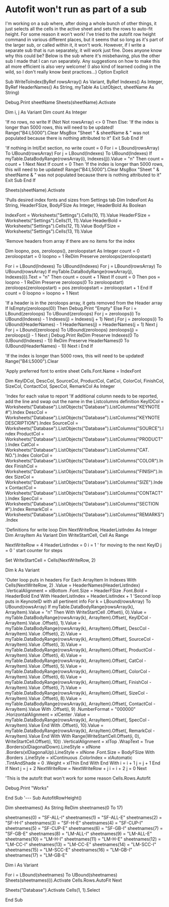 
# Autofit won't run as part of a sub

I'm working on a sub where, after doing a whole bunch of other things, it just selects all the cells in the active sheet and sets the rows to auto-fit height. For some reason it won't work! I've tried to the autofit row height command in various different places, but it seems that so long as it's part of the larger sub, or called within it, it won't work. However, if I write a separate sub that is run separately, it will work just fine. Does anyone know why this could be?
Below is the sub where it's misbehaving, plus the other sub I made that I can run separately. Any suggestions on how to make this all more efficient is also very welcome! (I also kind of learned coding in the wild, so I don't really know best practices...)
Option Explicit

Sub WriteToIndex(ByRef rowsArray() As Variant, ByRef Indexes() As Integer, ByRef HeaderNames() As String, myTable As ListObject, sheetName As String)

Debug.Print sheetName
Sheets(sheetName).Activate

Dim i, j As Variant
Dim count As Integer


'If no rows, no write
If (Not Not rowsArray) <> 0 Then
Else:
    'If the index is longer than 5000 rows, this will need to be updated!
    Range("B4:L5000").Clear
    MsgBox "Sheet " & sheetName & " was not populated because there is nothing attributed to it"
    Exit Sub
End If

'If nothing in Int/Ext section, no write
count = 0
For i = LBound(rowsArray) To UBound(rowsArray)
    For j = LBound(Indexes) To UBound(Indexes)
        If myTable.DataBodyRange(rowsArray(i), Indexes(j)).Value = "n" Then count = count + 1
    Next
Next
If count = 0 Then
    'If the index is longer than 5000 rows, this will need to be updated!
    Range("B4:L5000").Clear
    MsgBox "Sheet " & sheetName & " was not populated because there is nothing attributed to it"
    Exit Sub
End If
        
Sheets(sheetName).Activate

'Pulls desired index fonts and sizes from Settings tab
Dim IndexFont As String, HeaderFSize, BodyFSize As Integer, HeaderBold As Boolean

IndexFont = Worksheets("Settings").Cells(10, 11).Value
HeaderFSize = Worksheets("Settings").Cells(11, 11).Value
HeaderBold = Worksheets("Settings").Cells(12, 11).Value
BodyFSize = Worksheets("Settings").Cells(13, 11).Value

'Remove headers from array if there are no items for the index

Dim loopno, pos, zeroloops(), zeroloopstart As Integer
count = 0
zeroloopstart = 0
loopno = 1
ReDim Preserve zeroloops(zeroloopstart)


For i = LBound(Indexes) To UBound(Indexes)
    For j = LBound(rowsArray) To UBound(rowsArray)
        If myTable.DataBodyRange(rowsArray(j), Indexes(i)).Text = "n" Then count = count + 1
    Next
    If count = 0 Then
        pos = loopno - 1
        ReDim Preserve zeroloops(0 To zeroloopstart)
        zeroloops(zeroloopstart) = pos
        zeroloopstart = zeroloopstart + 1
    End If
    count = 0
    loopno = loopno + 1
Next



'If a header is in the zeroloops array, it gets removed from the Header array
If IsEmpty(zeroloops(0)) Then
    Debug.Print "Empty"
Else
    For i = LBound(zeroloops) To UBound(zeroloops)
        For j = zeroloops(i) To UBound(Indexes) - 1
            Indexes(j) = Indexes(j + 1)
        Next j
        For j = zeroloops(i) To UBound(HeaderNames) - 1
            HeaderNames(j) = HeaderNames(j + 1)
        Next j
        For j = LBound(zeroloops) To UBound(zeroloops)
            zeroloops(j) = zeroloops(j) - 1
        Next j
            Debug.Print
            ReDim Preserve Indexes(0 To (UBound(Indexes) - 1))
            ReDim Preserve HeaderNames(0 To (UBound(HeaderNames) - 1))
    Next i
End If


'If the index is longer than 5000 rows, this will need to be updated!
Range("B4:L5000").Clear


'Apply preferred font to entire sheet
Cells.Font.Name = IndexFont

Dim KeyIDCol, DescCol, SourceCol, ProductCol, CatCol, ColorCol, FinishCol, SizeCol, ContactCol, SpecCol, RemarkCol As Integer

'Index for each value to report
'If additional column needs to be reported, add the line and swap out the name in the Listcolumns definition
KeyIDCol = Worksheets("Database").ListObjects("Database").ListColumns("KEYNOTE #").Index
DescCol = Worksheets("Database").ListObjects("Database").ListColumns("KEYNOTE DESCRIPTION").Index
SourceCol = Worksheets("Database").ListObjects("Database").ListColumns("SOURCE").Index
ProductCol = Worksheets("Database").ListObjects("Database").ListColumns("PRODUCT").Index
CatCol = Worksheets("Database").ListObjects("Database").ListColumns("CAT. NO.").Index
ColorCol = Worksheets("Database").ListObjects("Database").ListColumns("COLOR").Index
FinishCol = Worksheets("Database").ListObjects("Database").ListColumns("FINISH").Index
SizeCol = Worksheets("Database").ListObjects("Database").ListColumns("SIZE").Index
ContactCol = Worksheets("Database").ListObjects("Database").ListColumns("CONTACT").Index
SpecCol = Worksheets("Database").ListObjects("Database").ListColumns("SECTION #").Index
RemarkCol = Worksheets("Database").ListObjects("Database").ListColumns("REMARKS").Index

'Definitions for write loop
Dim NextWriteRow, HeaderListIndex As Integer
Dim ArrayItem As Variant
Dim WriteStartCell, Cell As Range

NextWriteRow = 4
HeaderListIndex = 0
i = 1 ' for moving to the next KeyID
j = 0 ' start counter for steps

Set WriteStartCell = Cells(NextWriteRow, 2)

Dim k As Variant

'Outer loop puts in headers
For Each ArrayItem In Indexes
    With Cells(NextWriteRow, 2)
        .Value = HeaderNames(HeaderListIndex)
        .VerticalAlignment = xlBottom
        .Font.Size = HeaderFSize
        .Font.Bold = HeaderBold
    End With
    HeaderListIndex = HeaderListIndex + 1
    'Second loop puts in KeynoteID with all pertinent info
    For k = LBound(rowsArray) To UBound(rowsArray)
        If myTable.DataBodyRange(rowsArray(k), ArrayItem).Value = "n" Then
            With WriteStartCell
                .Offset(i, 0).Value = myTable.DataBodyRange(rowsArray(k), ArrayItem).Offset(, KeyIDCol - ArrayItem).Value
                .Offset(i, 1).Value = myTable.DataBodyRange(rowsArray(k), ArrayItem).Offset(, DescCol - ArrayItem).Value
                .Offset(i, 2).Value = myTable.DataBodyRange(rowsArray(k), ArrayItem).Offset(, SourceCol - ArrayItem).Value
                .Offset(i, 3).Value = myTable.DataBodyRange(rowsArray(k), ArrayItem).Offset(, ProductCol - ArrayItem).Value
                .Offset(i, 4).Value = myTable.DataBodyRange(rowsArray(k), ArrayItem).Offset(, CatCol - ArrayItem).Value
                .Offset(i, 5).Value = myTable.DataBodyRange(rowsArray(k), ArrayItem).Offset(, ColorCol - ArrayItem).Value
                .Offset(i, 6).Value = myTable.DataBodyRange(rowsArray(k), ArrayItem).Offset(, FinishCol - ArrayItem).Value
                .Offset(i, 7).Value = myTable.DataBodyRange(rowsArray(k), ArrayItem).Offset(, SizeCol - ArrayItem).Value
                .Offset(i, 8).Value = myTable.DataBodyRange(rowsArray(k), ArrayItem).Offset(, ContactCol - ArrayItem).Value
                With .Offset(i, 9)
                    .NumberFormat = "000000"
                    .HorizontalAlignment = xlCenter
                    .Value = myTable.DataBodyRange(rowsArray(k), ArrayItem).Offset(, SpecCol - ArrayItem).Value
                End With
                .Offset(i, 10).Value = myTable.DataBodyRange(rowsArray(k), ArrayItem).Offset(, RemarkCol - ArrayItem).Value
            End With
            With Range(WriteStartCell.Offset(i, 0), WriteStartCell.Offset(i, 10))
                .VerticalAlignment = xlTop
                .WrapText = True
                .Borders(xlDiagonalDown).LineStyle = xlNone
                .Borders(xlDiagonalUp).LineStyle = xlNone
                .Font.Size = BodyFSize
                With .Borders
                    .LineStyle = xlContinuous
                    .ColorIndex = xlAutomatic
                    .TintAndShade = 0
                    .Weight = xlThin
                End With
            End With
            i = i + 1
            j = j + 1
        End If
    Next
    j = j + 2
    NextWriteRow = NextWriteRow + j
    i = i + 2
    j = 0
Next

'This is the autofit that won't work for some reason
Cells.Rows.Autofit  
  
Debug.Print "Works"

End Sub
'---
Sub AutofitRowHeight()

Dim sheetnames() As String
ReDim sheetnames(0 To 17)

sheetnames(0) = "SF-ALL-I"
sheetnames(1) = "SF-ALL-E"
sheetnames(2) = "SF-H-I"
sheetnames(3) = "SF-H-E"
sheetnames(4) = "SF-CUP-I"
sheetnames(5) = "SF-CUP-E"
sheetnames(6) = "SF-GB-I"
sheetnames(7) = "SF-GB-E"
sheetnames(8) = "LM-ALL-I"
sheetnames(9) = "LM-ALL-E"
sheetnames(10) = "LM-H-I"
sheetnames(11) = "LM-H-E"
sheetnames(12) = "LM-CC-I"
sheetnames(13) = "LM-CC-E"
sheetnames(14) = "LM-SCC-I"
sheetnames(15) = "LM-SCC-E"
sheetnames(16) = "LM-GB-I"
sheetnames(17) = "LM-GB-E"

Dim i As Variant

For i = LBound(sheetnames) To UBound(sheetnames)
    Sheets(sheetnames(i)).Activate
    Cells.Rows.AutoFit
Next

Sheets("Database").Activate
Cells(1, 1).Select

End Sub


        